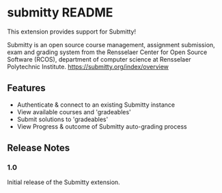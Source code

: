 # submitty README

This extension provides support for Submitty!

Submitty is an open source course management, assignment submission, exam and
grading system from the Rensselaer Center for Open Source Software (RCOS),
department of computer science at Rensselaer Polytechnic Institute.
https://submitty.org/index/overview

## Features

- Authenticate & connect to an existing Submitty instance
- View available courses and 'gradeables'
- Submit solutions to 'gradeables'
- View Progress & outcome of Submitty auto-grading process

## Release Notes

### 1.0
Initial release of the Submitty extension. 

